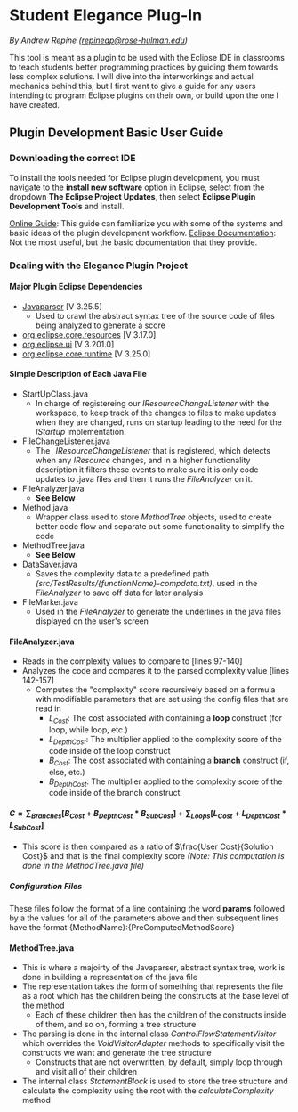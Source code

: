 # Student Elegance Plug-In
_By Andrew Repine (repineap@rose-hulman.edu)_

This tool is meant as a plugin to be used with the Eclipse IDE in classrooms to teach students better programming practices by guiding them towards less complex solutions. I will dive into the interworkings and actual mechanics behind this, but I first want to give a guide for any users intending to program Eclipse plugins on their own, or build upon the one I have created.

## Plugin Development Basic User Guide
### Downloading the correct IDE
To install the tools needed for Eclipse plugin development, you must navigate to the **install new software** option in Eclipse, select from the dropdown **The Eclipse Project Updates**, then select **Eclipse Plugin Development Tools** and install. 

[Online Guide](https://medium.com/@ravi_theja/creating-your-first-eclipse-plugin-9b1b5ba33b58 "Eclipse Plugin Software Installation"): This guide can familiarize you with some of the systems and basic ideas of the plugin development workflow.
[Eclipse Documentation](https://help.eclipse.org/latest/index.jsp?topic=%2Forg.eclipse.pde.doc.user%2Fguide%2Ftools%2Feditors%2Fmanifest_editor%2Fdependencies.htm "Eclipse Docs"): Not the most useful, but the basic documentation that they provide.

### Dealing with the Elegance Plugin Project
#### Major Plugin Eclipse Dependencies
- [Javaparser](https://javadoc.io/doc/com.github.javaparser/javaparser-core/latest/index.html "Javaparser Doc") [V 3.25.5]
  - Used to crawl the abstract syntax tree of the source code of files being analyzed to generate a score
- [org.eclipse.core.resources](https://help.eclipse.org/latest/index.jsp?topic=%2Forg.eclipse.platform.doc.isv%2Freference%2Fapi%2Forg%2Feclipse%2Fcore%2Fresources%2Fpackage-summary.html "Resources Doc") [V 3.17.0]
- [org.eclipse.ui](https://archive.eclipse.org/eclipse/downloads/documentation/2.0/html/plugins/org.eclipse.platform.doc.isv/reference/api/org/eclipse/ui/package-summary.html "UI Doc") [V 3.201.0]
- [org.eclipse.core.runtime](https://help.eclipse.org/latest/nftopic/org.eclipse.platform.doc.isv/reference/api/org/eclipse/core/runtime/package-summary.html "Runtime Doc") [V 3.25.0]

#### Simple Description of Each Java File
- StartUpClass.java
  - In charge of registereing our _IResourceChangeListener_ with the workspace, to keep track of the changes to files to make updates when they are changed, runs on startup leading to the need for the _IStartup_ implementation.
- FileChangeListener.java
  - The __IResourceChangeListener_ that is registered, which detects when any _IResource_ changes, and in a higher functionality description it filters these events to make sure it is only code updates to .java files and then it runs the _FileAnalyzer_ on it.
- FileAnalyzer.java
  - **See Below**
- Method.java
  - Wrapper class used to store _MethodTree_ objects, used to create better code flow and separate out some functionality to simplify the code
- MethodTree.java
  - **See Below**
- DataSaver.java
  - Saves the complexity data to a predefined path _(src/TestResults/{functionName}-compdata.txt)_, used in the _FileAnalyzer_ to save off data for later analysis
- FileMarker.java
  - Used in the _FileAnalyzer_ to generate the underlines in the java files displayed on the user's screen

#### FileAnalyzer.java
- Reads in the complexity values to compare to [lines 97-140]
- Analyzes the code and compares it to the parsed complexity value [lines 142-157]
  - Computes the "complexity" score recursively based on a formula with modifiable parameters that are set using the config files that are read in
    - $L_{Cost}$: The cost associated with containing a **loop** construct (for loop, while loop, etc.)
    - $L_{Depth Cost}$: The multiplier applied to the complexity score of the code inside of the loop construct
    - $B_{Cost}$: The cost associated with containing a **branch** construct (if, else, etc.)
    - $B_{Depth Cost}$: The multiplier applied to the complexity score of the code inside of the branch construct
#### $C = \sum_{Branches}[B_{Cost} + B_{Depth Cost}*B_{Sub Cost}] + \sum_{Loops}[L_{Cost} + L_{Depth Cost}*L_{Sub Cost}]$

  - This score is then compared as a ratio of $\frac{User Cost}{Solution Cost}$ and that is the final complexity score _(Note: This computation is done in the MethodTree.java file)_

##### Configuration Files
These files follow the format of a line containing the word **params** followed by a the values for all of the parameters above and then subsequent lines have the format {MethodName}:{PreComputedMethodScore}

#### MethodTree.java
- This is where a majoirty of the Javaparser, abstract syntax tree, work is done in building a representation of the java file
- The representation takes the form of something that represents the file as a root which has the children being the constructs at the base level of the method
  - Each of these children then has the children of the constructs inside of them, and so on, forming a tree structure
- The parsing is done in the internal class _ControlFlowStatementVisitor_ which overrides the _VoidVisitorAdapter_ methods to specifically visit the constructs we want and generate the tree structure
  - Constructs that are not overwritten, by default, simply loop through and visit all of their children
- The internal class _StatementBlock_ is used to store the tree structure and calculate the complexity using the root with the _calculateComplexity_ method
